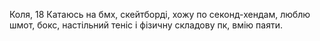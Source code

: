 Коля, 18
Катаюсь на бмх, скейтборді, хожу по секонд-хендам, люблю шмот, бокс, настільний теніс і фізичну складову пк, вмію паяти. 